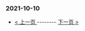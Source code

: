 ### 2021-10-10 
 

- [ < 上一页 ](https://github.com/able8/weibo-hot-record/blob/master/2021-10-09.md) -------- [ 下一页 > ](https://github.com/able8/weibo-hot-record/blob/master/2021-10-11.md)